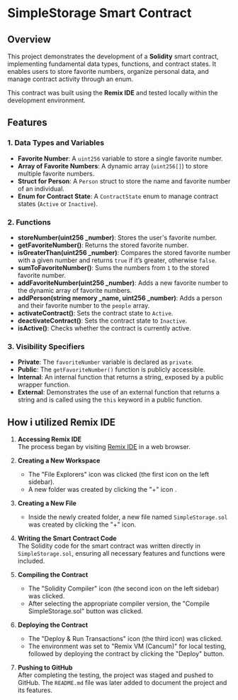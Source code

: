 # SimpleStorage Smart Contract

## Overview

This project demonstrates the development of a **Solidity** smart contract, implementing fundamental data types, functions, and contract states.
It enables users to store favorite numbers, organize personal data, and manage contract activity through an enum.

This contract was built using the **Remix IDE** and tested locally within the development environment.

## Features

### 1. Data Types and Variables
- **Favorite Number**: A `uint256` variable to store a single favorite number.
- **Array of Favorite Numbers**: A dynamic array (`uint256[]`) to store multiple favorite numbers.
- **Struct for Person**: A `Person` struct to store the name and favorite number of an individual.
- **Enum for Contract State**: A `ContractState` enum to manage contract states (`Active` or `Inactive`).

### 2. Functions
- **storeNumber(uint256 _number)**: Stores the user's favorite number.
- **getFavoriteNumber()**: Returns the stored favorite number.
- **isGreaterThan(uint256 _number)**: Compares the stored favorite number with a given number and returns `true` if it’s greater, otherwise `false`.
- **sumToFavoriteNumber()**: Sums the numbers from `1` to the stored favorite number.
- **addFavoriteNumber(uint256 _number)**: Adds a new favorite number to the dynamic array of favorite numbers.
- **addPerson(string memory _name, uint256 _number)**: Adds a person and their favorite number to the `people` array.
- **activateContract()**: Sets the contract state to `Active`.
- **deactivateContract()**: Sets the contract state to `Inactive`.
- **isActive()**: Checks whether the contract is currently active.

### 3. Visibility Specifiers
- **Private**: The `favoriteNumber` variable is declared as `private`.
- **Public**: The `getFavoriteNumber()` function is publicly accessible.
- **Internal**: An internal function that returns a string, exposed by a public wrapper function.
- **External**: Demonstrates the use of an external function that returns a string and is called using the `this` keyword in a public function.

## How i utilized Remix IDE

1. **Accessing Remix IDE**  
   The process began by visiting [Remix IDE](https://remix.ethereum.org/) in a web browser.

2. **Creating a New Workspace**  
   - The "File Explorers" icon was clicked (the first icon on the left sidebar).
   - A new folder was created by clicking the "+" icon .
3. **Creating a New File**  
   - Inside the newly created folder, a new file named `SimpleStorage.sol` was created by clicking the "+" icon.

4. **Writing the Smart Contract Code**  
   The Solidity code for the smart contract was written directly in `SimpleStorage.sol`, ensuring all necessary features and functions were included.

5. **Compiling the Contract**  
   - The "Solidity Compiler" icon (the second icon on the left sidebar) was clicked.
   - After selecting the appropriate compiler version, the "Compile SimpleStorage.sol" button was clicked.

6. **Deploying the Contract**  
   - The "Deploy & Run Transactions" icon (the third icon) was clicked.
   - The environment was set to "Remix VM (Cancum)" for local testing, followed by deploying the contract by clicking the "Deploy" button.

7. **Pushing to GitHub**  
   After completing the testing, the project was staged and pushed to GitHub. The `README.md` file was later added to document the project and its features.
